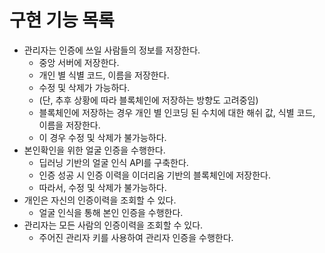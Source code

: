 # 구현 기능 목록

* 관리자는 인증에 쓰일 사람들의 정보를 저장한다.
    * 중앙 서버에 저장한다.
    * 개인 별 식별 코드, 이름을 저장한다.
    * 수정 및 삭제가 가능하다.
    * (단, 추후 상황에 따라 블록체인에 저장하는 방향도 고려중임)
    * 블록체인에 저장하는 경우 개인 별 인코딩 된 수치에 대한 해쉬 값, 식별 코드, 이름을 저장한다.
    * 이 경우 수정 및 삭제가 불가능하다.
* 본인확인을 위한 얼굴 인증을 수행한다.
    * 딥러닝 기반의 얼굴 인식 API를 구축한다.
    * 인증 성공 시 인증 이력을 이더리움 기반의 블록체인에 저장한다.
    * 따라서, 수정 및 삭제가 불가능하다.
* 개인은 자신의 인증이력을 조회할 수 있다.
    * 얼굴 인식을 통해 본인 인증을 수행한다.
* 관리자는 모든 사람의 인증이력을 조회할 수 있다.
    * 주어진 관리자 키를 사용하여 관리자 인증을 수행한다.

